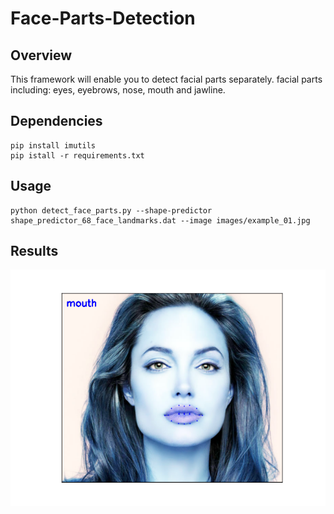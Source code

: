 # Face-Parts-Detection

## Overview

This framework will enable you to detect facial parts separately. facial parts including: eyes, eyebrows, nose, mouth and jawline.


## Dependencies

``` 
pip install imutils
pip istall -r requirements.txt

```

## Usage
```
python detect_face_parts.py --shape-predictor shape_predictor_68_face_landmarks.dat --image images/example_01.jpg 
```
## Results

![Alt](results/face0_mouth.png)

